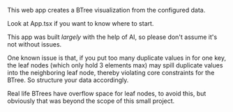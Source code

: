 This web app creates a BTree visualization from the configured data.

Look at App.tsx if you want to know where to start.

This app was built _largely_ with the help of AI, so please don't assume it's not without issues.

One known issue is that, if you put too many duplicate values in for one key, the leaf nodes (which only hold 3 elements max) may spill duplicate values into the neighboring leaf node, thereby violating core constraints for the BTree. So structure your data accordingly.

Real life BTrees have overflow space for leaf nodes, to avoid this, but obviously that was beyond the scope of this small project.

